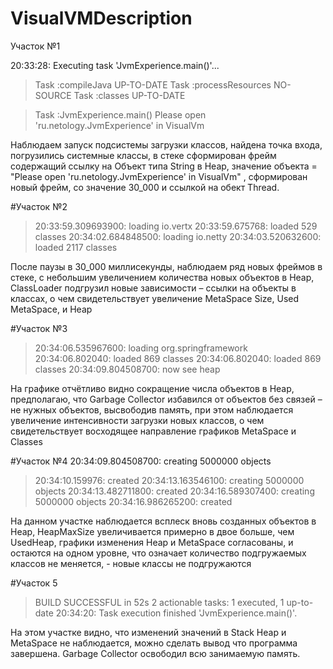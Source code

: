 # VisualVMDescription
Участок №1

20:33:28: Executing task 'JvmExperience.main()'...
> Task :compileJava UP-TO-DATE
> Task :processResources NO-SOURCE
> Task :classes UP-TO-DATE

> Task :JvmExperience.main()
>Please open 'ru.netology.JvmExperience' in VisualVm

Наблюдаем запуск подсистемы загрузки классов, найдена точка входа, погрузились системные классы, в стеке сформирован фрейм содержащий ссылку на Объект типа String в Heap, значение объекта = "Please open 'ru.netology.JvmExperience' in VisualVm" ,  сформирован новый фрейм, со значение 30_000 и ссылкой на обект Thread.

#Участок №2
>20:33:59.309693900: loading io.vertx
>20:33:59.675768: loaded 529 classes
>20:34:02.684848500: loading io.netty
>20:34:03.520632600: loaded 2117 classes

После паузы в 30_000 миллисекунды, наблюдаем ряд новых фреймов в стеке, с небольшим увеличением количества новых объектов в Heap, ClassLoader подгрузил новые зависимости – ссылки на объекты в классах, о чем свидетельствует увеличение MetaSpace Size, Used MetaSpace, и Heap

#Участок №3
>20:34:06.535967600: loading org.springframework
>20:34:06.802040: loaded 869 classes
>20:34:06.802040: loaded 869 classes
>20:34:09.804508700: now see heap

На графике отчётливо видно сокращение числа объектов в Heap, предполагаю, что Garbage Collector избавился от объектов без связей – не нужных объектов, высвободив память, при этом наблюдается увеличение интенсивности загрузки новых классов, о чем свидетельствует восходящее направление графиков MetaSpace и Classes

#Участок №4
20:34:09.804508700: creating 5000000 objects
>20:34:10.159976: created
>20:34:13.163546100: creating 5000000 objects
>20:34:13.482711800: created
>20:34:16.589307400: creating 5000000 objects
>20:34:16.986265200: created

На данном участке наблюдается всплеск вновь созданных объектов в Heap, HeapMaxSize увеличивается примерно в двое больше, чем UsedHeap, графики изменения Heap и MetaSpace согласованы, и остаются на одном уровне, что означает количество подгружаемых классов не меняется, - новые классы не подгружаются

#Участок 5
>BUILD SUCCESSFUL in 52s
>2 actionable tasks: 1 executed, 1 up-to-date
>20:34:20: Task execution finished 'JvmExperience.main()'.

На этом участке видно, что изменений значений в Stack Heap и MetaSpace не наблюдается, можно сделать вывод что программа завершена. Garbage Collector освободил всю занимаемую память.
